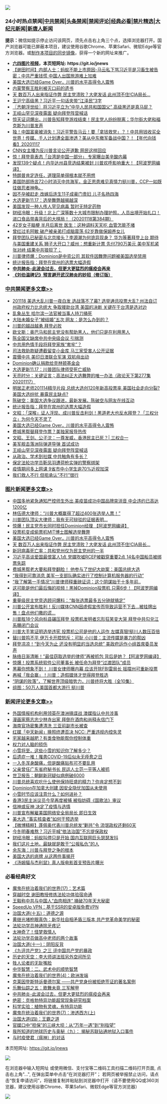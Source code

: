 ![](https://raw.githubusercontent.com/fqnews/bnews/master/64photo/fqnews-qr.jpg)

<div id="tt">
<h3>24小时热点禁闻|<a href="#%E4%B8%AD%E5%85%B1%E7%A6%81%E9%97%BB%E6%9B%B4%E5%A4%9A%E6%96%87%E7%AB%A0">中共禁闻</a>|<a href="#%E5%9B%BE%E7%89%87%E6%96%B0%E9%97%BB%E6%9B%B4%E5%A4%9A%E6%96%87%E7%AB%A0">头条禁闻</a>|<a href="#%E6%96%B0%E9%97%BB%E8%AF%84%E8%AE%BA%E6%9B%B4%E5%A4%9A%E6%96%87%E7%AB%A0">禁闻评论|<a href="#%E5%BF%85%E7%9C%8B%E7%BB%8F%E5%85%B8%E5%A5%BD%E6%96%87">经典必看|<a href="/video.md#%E7%A6%81%E7%89%87%E7%B2%BE%E9%80%89">禁片精选</a>|<a href="https://github.com/fqnews/djy/blob/master/gb/nf1351518.md#1">大纪元新闻</a>|<a href="https://github.com/fqnews/ntdtv/blob/master/gb/prog204.md#1">新唐人新闻</a></h3>
<div><b>提示：</b>微信如提示停止访问该网页，须先点击右上角三个点，选择浏览器打开。国产浏览器可能已屏蔽本项目，建议使用谷歌Chrome、苹果Safari、微软Edge等官方浏览器。或<a href="https://github.com/fqnews/bnews/blob/master/%E5%88%B6%E4%BD%9Cgit%E7%A6%81%E9%97%BB%E9%95%9C%E5%83%8F.md">制作本项目的同步镜像</a>，获得一个新的网址来推广。</div>
<ul>
<li><b><a href="http://d1.bdrive.tk/64.mp4" target="_blank">六四图片视频</a>，本页短网址: https://git.io/jnews</b></li>
<li><a href="/bannedvideo/20201117/1432501.md">【谢田时间】内部人士：蚂蚁不能上市原因-马云私下骂习近平是习畜生被告密；中共严重钱慌 中国人出国旅游难上加难</a></li>
<li><a href="/topimagenews/20201118/1432762.md">美国大选已经Game Over，川普的水平高得令人震怖</a></li>
<li><a href="/renquan/20201117/1432497.md">内蒙警察王胜利被灭口前的遗书</a></li>
<li><a href="/topimagenews/20201118/1432628.md">天 数百万人出来指证作弊 民主党溃败？大佬发话 此州顶不住!CIA局长...</a></li>
<li><a href="/cnnews/20201118/1432702.md">王沪宁高级黑？习近平一句话夹带“江泽民”3字</a></li>
<li><a href="/ssgc/20201118/1432709.md">〖兲朝浮世绘〗将习近平立为“中华人民共和国国父” 高级黑还是真马屁？</a></li>
<li><a href="/cbnews/20201118/1432732.md">王岐山罕见深夜露面 疑向拜登阵营喊话</a></li>
<li><a href="/bannedvideo/20201118/1432905.md">惊天证词爆出，川普告知拜登游戏结束！民主党人纷纷脱离；华尔街大佬和福克斯为川普发声</a></li>
<li><a href="/taiwannews/20201117/1432568.md">独！中国富豪被消失！习近平警告马云！要「拿钱救党」？！中共用钱收买全世界！传媒、千人计划遭全面渗透？美从中东撤军备战中国？！【年代向钱看】20201117</a></li>
<li><a href="/comments/20201118/1432776.md">CNN女主播为反川普言论公开道歉 网民这样回应</a></li>
<li><a href="/cbnews/20201118/1432663.md">惊！拜登竟表态「台湾是中国一部分」 专家曝台美辛酸内幕</a></li>
<li><a href="/cnnews/20201118/1432787.md">发现139个疑点！内华达州县竞选结果被封 川普欢呼影响重大！【阿波罗网编译】</a></li>
<li><a href="/worldnews/usa/20201118/1432754.md">特朗普肯定连任，道理简单得根本就不用想</a></li>
<li><a href="/bannedvideo/20201118/1432729.md">美国防部扬言72小时消灭中共海军，金正恩患难见真情力挺川普，CCP一如既往做忍者神龟。</a></li>
<li><a href="/cnnews/20201118/1432773.md">因不孕被赶走 改嫁后连生11子成豪门贵妇 儿子名扬四海</a></li>
<li><a href="/cbnews/20201117/1432507.md">大选更新11.17：选举舞弊越揭越深</a></li>
<li><a href="/cnnews/20201118/1432683.md">美国发现一种人传人罕见病毒 暂时无特定药物</a></li>
<li><a href="/bannedvideo/20201118/1432918.md">财经冷眼：升级！北上广深等数十大城市限制办理护照，人员出境开始扎口！进口食品带毒背后的大棋局！（20201118第384期）</a></li>
<li><a href="/lifebaike/20201118/1432852.md">42岁女子脑梗 半月后离世 医生：这种调料天天吃 血管怎能不堵</a></li>
<li><a href="/yule/20201118/1432868.md">曾红过毛阿敏 破产被亲弟打成脑震荡 62岁靠做保姆养女儿</a></li>
<li><a href="/bannedvideo/20201117/1432476.md">拜登团队已秘密与北京接头？李源潮为何诡异现身？ 华为等著拜登上台 期待与美国重建关系  狮子大开口？威州：想重新计票 先付790万美元 美中军机紧张对峙 结果中共狼狈了；</a></li>
<li><a href="/cnnews/20201118/1432657.md">川普律师爆：Dominion是中资公司 其软件因舞弊问题被美国选举禁用</a></li>
<li><a href="/cbnews/20201118/1432790.md">统计报告指：拜登在宾州的选票大幅造假</a></li>
<li><b><a href="/comments/20200211/1275071.md" target="_blank">中共肺炎-此波会过去，但更大更猛烈的瘟疫会再来</a></b></li>
<li><b><a href="/comments/20200207/1272816.md" target="_blank">《刘伯温碑记》预言避开武汉肺炎的妙招（修订版）</a></b></li>
</ul>
</div>

<div class="catlist">
<h3><a href="/cbnews/" target="_blank">中共禁闻</a><span><a href="/cbnews/" target="_blank" rel="nofollow">更多文章>></a></span></h3>
<ul>
<li><a href="/cbnews/20201118/1433025.md" target="_blank">201118 美选大乱川普一夜白发 选战落不了幕? 选举通讯投票大乱? 州法自订 州政府权力比总统大  争取援助台湾 美国的决断 关键在于台湾是选对边</a></li>
<li><a href="/cbnews/20201118/1432973.md" target="_blank">乱象丛生 哈尔滨一法官被当事人持刀捅死</a></li>
<li><a href="/cbnews/20201118/1432963.md" target="_blank">大陆未婚女子“被结婚”五次 网友：是怎么办到的？</a></li>
<li><a href="/cbnews/20201118/1432950.md" target="_blank">川普的越战越勇 拜登必败</a></li>
<li><a href="/cbnews/20201118/1432951.md" target="_blank">欧文斯：奥巴马和民主党没有帮助黑人，他们只是在利用黑人</a></li>
<li><a href="/cbnews/20201118/1432955.md" target="_blank">陈全国又缺席中共中央级会议 引揣测</a></li>
<li><a href="/cbnews/20201118/1432952.md" target="_blank">中共用色情手段将拜登家族“套牢”？</a></li>
<li><a href="/cbnews/20201118/1432912.md" target="_blank">司法救助款疑遭截留变小金库 马三家受害人公开证据</a></li>
<li><a href="/cbnews/20201118/1432906.md" target="_blank">震慑中共 美印日澳联合军演 双航母出动</a></li>
<li><a href="/cbnews/20201118/1432876.md" target="_blank">Dominion确认捐款给克林顿基金会</a></li>
<li><a href="/cbnews/20201118/1432875.md" target="_blank">大选更新11.17：川普团队律师受死亡威胁</a></li>
<li><a href="/cbnews/20201118/1432841.md" target="_blank">天亮时分：关键证言；高法纠正大选舞弊的唯一办法（政论天下第277集 20201117）</a></li>
<li><a href="/cbnews/20201118/1432831.md" target="_blank">明居正老师201114精华片段   总统大选创120年新高投票率 美国社会走向分裂?美国大选纷扰 暴露民主缺点?</a></li>
<li><a href="/cbnews/20201118/1432794.md" target="_blank">陈破空：美国大选争议跟进，最新发展。陈破空与网友在线互动</a></li>
<li><a href="/cbnews/20201118/1432790.md" target="_blank">统计报告指：拜登在宾州的选票大幅造假</a></li>
<li><a href="/cbnews/20201118/1432779.md" target="_blank">文昭：「深喉」证人浮现、成川普反击利剑！黑道老大也反水拜登？「三权分立」为何今天不灵了</a></li>
<li><a href="/topimagenews/20201118/1432762.md" target="_blank">美国大选已经Game Over，川普的水平高得令人震怖</a></li>
<li><a href="/cbnews/20201118/1432595.md" target="_blank">费城黑帮替拜登作票？美独家报导热传</a></li>
<li><a href="/cbnews/20201118/1432611.md" target="_blank">文昭、王剑、公子沈：一尊发威，香港民主已死？| 三权合一</a></li>
<li><a href="/cbnews/20201118/1432733.md" target="_blank">美军舰击落洲际弹道导弹 首试成功</a></li>
<li><a href="/cbnews/20201118/1432732.md" target="_blank">王岐山罕见深夜露面 疑向拜登阵营喊话</a></li>
<li><a href="/cbnews/20201118/1432693.md" target="_blank">从政治、学术到社媒 中共触角有多长？</a></li>
<li><a href="/cbnews/20201118/1432692.md" target="_blank">保定法轮功学员靳凤羽遭荷枪实弹的警察绑架</a></li>
<li><a href="/cbnews/20201118/1432691.md" target="_blank">疫情期间多上网课 9省市中小学生逾70%近视加深</a></li>
<li><a href="/cbnews/20201118/1432690.md" target="_blank">我们救人不行 但拒承认“不行”很行</a></li>

</ul>
</div>
<div class="catlist">
<h3><a href="/topimagenews/" target="_blank">图片新闻</a><span><a href="/topimagenews/" target="_blank" rel="nofollow">更多文章>></a></span></h3>
<ul>
<li><a href="/topimagenews/20201118/1433020.md" target="_blank">中国多地紧急通知严控师生外出 美疫苗成功中国品牌突消音 中企违约已高达1200亿</a></li>
<li><a href="/topimagenews/20201118/1432954.md" target="_blank">林伍德大律师：“川普大概赢得了超过400张选举人票！”</a></li>
<li><a href="/topimagenews/20201118/1432930.md" target="_blank">川普团队顶尖大律师：我有无可辩驳的证据表明&#8230;</a></li>
<li><a href="/topimagenews/20201118/1432863.md" target="_blank">惊爆！民主党市长同时担任Dominion经理 【阿波罗网编译】</a></li>
<li><a href="/topimagenews/20201118/1432797.md" target="_blank">投票机变成偷票机MIT博士图解选举舞弊</a></li>
<li><a href="/topimagenews/20201118/1432762.md" target="_blank">美国大选已经Game Over，川普的水平高得令人震怖</a></li>
<li><a href="/topimagenews/20201118/1432628.md" target="_blank">天 数百万人出来指证作弊 民主党溃败？大佬发话 此州顶不住!CIA局长&#8230;</a></li>
<li><a href="/topimagenews/20201117/1432499.md" target="_blank">新冠病毒死亡率：共和党州仅为民主党州的一半</a></li>
<li><a href="/topimagenews/20201117/1432446.md" target="_blank">习近平高谈爱国最恨富人1点 党媒吹嘘RCEP被戳穿重要2点 14名中国船员被绑票失踪</a></li>
<li><a href="/topimagenews/20201117/1432369.md" target="_blank">费城黑帮老大要和拜登翻脸！ 他参与了世纪大劫案：美国总统大选</a></li>
<li><a href="/topimagenews/20201117/1432344.md" target="_blank">&#8220;我得到可靠消息 美军一支部队确实进行了控制计算机服务器的行动&#8221;</a></li>
<li><a href="/topimagenews/20201117/1432325.md" target="_blank">“我了解第一手情况”川普律师释重磅证词：这个阴谋始于十多年前..</a></li>
<li><a href="/topimagenews/20201117/1432313.md" target="_blank">这可能是他们最后悔的视频！黑掉Dominion投票机 只需6步！【阿波罗网编译】</a></li>
<li><a href="/topimagenews/20201117/1432263.md" target="_blank">重量级民主党竞选顾问爆料：“每张选票最多五分钟就搞定”</a></li>
<li><a href="/topimagenews/20201117/1432109.md" target="_blank">川普公开宣布胜利！反川媒体CNN因虚假宣传而导致运营不下去…被挂牌出售！盘点他们撒的谎…</a></li>
<li><a href="/topimagenews/20201117/1432130.md" target="_blank">川普胜18个风向标县碾压拜登 投票机发明者忘形狂笑变大哭 拜登中共勾兑江系曝闭门会议</a></li>
<li><a href="/topimagenews/20201117/1432100.md" target="_blank">川普大手笔证明选举违宪 投票机公司是他的人运作 左媒真狠!挺川人数压百倍</a></li>
<li><a href="/topimagenews/20201116/1432047.md" target="_blank">替川普鸣不平 伊万卡开腔怒斥：可耻 小川普：主流传媒是暴力的帮凶</a></li>
<li><a href="/topimagenews/20201116/1431873.md" target="_blank">拜登凉凉！“到今天为止 还没有明显的当选总统” 美政府运作小组首席委员发声</a></li>
<li><a href="/topimagenews/20201116/1431813.md" target="_blank">脉络日渐清晰！&#8221;最佳窃取选举的律师&#8221;再被抓包 背后是她？【阿波罗网编译】</a></li>
<li><a href="/topimagenews/20201116/1431731.md" target="_blank">惊爆！投票系统软件公司董事长 被任命为拜登“过渡团队”成员</a></li>
<li><a href="/topimagenews/20201116/1431625.md" target="_blank">黑幕你想象不到！ 川普女律师曝内幕 应该开除FBI雷局长 摇摆州可重新投票</a></li>
<li><a href="/topimagenews/20201116/1431620.md" target="_blank">再喊「我会赢」！川普：造假媒体才觉得拜登胜选</a></li>
<li><a href="/comments/20201115/1424741.md" target="_blank">“阴谋的败落”，了解世界顶级暗势力，川普终将大胜（全10集）</a></li>
<li><a href="/topimagenews/20201115/1431487.md" target="_blank">组图：50万人美国首都大游行 挺川普</a></li>

</ul>
</div>
<div class="catlist">
<h3><a href="/comments/" target="_blank">新闻评论</a><span><a href="/comments/" target="_blank" rel="nofollow">更多文章>></a></span></h3>
<ul>
<li><a href="/comments/20201118/1433026.md" target="_blank">外国情报机构利用领英在澳洲搞谍战 澳媒指认中共涉事</a></li>
<li><a href="/comments/20201118/1433007.md" target="_blank">漫画家蔡志忠少林寺出家 拜倒在酒肉和尚释永信门下</a></li>
<li><a href="/comments/20201118/1433006.md" target="_blank">海南官场密集遭清洗 三亚前副市长被查</a></li>
<li><a href="/comments/20201118/1433005.md" target="_blank">红媒「中天新闻」换照终遭否决 NCC: 严重违规内控失灵</a></li>
<li><a href="/comments/20201118/1433004.md" target="_blank">宅家越来越肥？有类食物能帮你控制体重</a></li>
<li><a href="/comments/20201118/1433003.md" target="_blank">权力对人脑的损伤</a></li>
<li><a href="/comments/20201118/1433002.md" target="_blank">小雪将至，这些小雪的知识你了解多少？</a></li>
<li><a href="/comments/20201118/1433001.md" target="_blank">后遗症一堆！罹患COVID-19后似永无痊愈之日</a></li>
<li><a href="/comments/20201118/1433000.md" target="_blank">一入冬浑身酸痛，但是酸痛贴布可不要乱用</a></li>
<li><a href="/comments/20201118/1432996.md" target="_blank">父亲曾任广东省府秘书长 民运人士范一平等人被抓</a></li>
<li><a href="/comments/20201118/1432968.md" target="_blank">世卫报告：朝鲜新冠疑似病例破6000</a></li>
<li><a href="/comments/20201118/1432967.md" target="_blank">川普总统喜欢吃什么使他保持旺盛的精力？你肯定想不到</a></li>
<li><a href="/comments/20201118/1432947.md" target="_blank">Dominion在加拿大创建 因安全隐忧加国从未使用</a></li>
<li><a href="/comments/20201118/1432936.md" target="_blank">小雪时节应该注意什么？如何进补？</a></li>
<li><a href="/comments/20201118/1432927.md" target="_blank">香港3民主派议员今早再度被捕 被指妨碍《国歌法》审议</a></li>
<li><a href="/comments/20201118/1432893.md" target="_blank">信神或反神 决定了疫情与选情</a></li>
<li><a href="/comments/20201118/1432890.md" target="_blank">川普宣布解雇美国网络安全局局长 即日生效</a></li>
<li><a href="/comments/20201118/1432885.md" target="_blank">美大选 “事实核查者”如何干预选举</a></li>
<li><a href="/comments/20201118/1432884.md" target="_blank">【微博精粹】蓬佩奥代表川普总统发“剿共”令 流氓政权还剩60天</a></li>
<li><a href="/comments/20201118/1432859.md" target="_blank">今冬明春难熬？习近平喊“依法治国”不忘提保政权</a></li>
<li><a href="/comments/20201118/1432851.md" target="_blank">财经冷眼：蚂蚁叫停只是开始 国内互联网巨头瑟瑟发抖</a></li>
<li><a href="/comments/20201118/1432850.md" target="_blank">我们这片土地，最缺就是敢于“公报私仇”的人</a></li>
<li><a href="/comments/20201118/1432849.md" target="_blank">余东海：川普与拜登之争的根本</a></li>
<li><a href="/comments/20201118/1432848.md" target="_blank">美国大选的底牌 从这两件事揭开</a></li>
<li><a href="/comments/20201118/1432837.md" target="_blank">《汤姆猫与杰利鼠》真人版电影首支预告片曝光</a></li>

</ul>
</div>

<div class="catlist">
<h3>必看经典好文</h3>
<ul>
<li><a href="/topimagenews/20180620/960677.md" target="_blank">魔鬼在统治着我们的世界(17)：艺术篇</a></li>
<li><a href="/comments/20200511/1322384.md" target="_blank">穿越时空 谢田教授修炼法轮功体验宿命通</a></li>
<li><a href="/cbnews/20200730/1371580.md" target="_blank">王毅称中共与中国人“血肉相连” 捅破70年天大秘密</a></li>
<li><a href="/cbnews/20191226/1241739.md" target="_blank">SpeedUp VPN：基于SSR的安卓版免费VPN</a></li>
<li><a href="/topimagenews/20180322/917868.md" target="_blank">治国大道(十五)：道德之源</a></li>
<li><a href="/lifebaike/20180921/1001174.md" target="_blank">黄继光堵枪眼真伪：新华社自相矛盾三版本 共产党革命美学的秘密</a></li>
<li><a href="/health/20170626/780263.md" target="_blank">法轮功学员神通除牙疼记</a></li>
<li><a href="/ccpdope/20200907/1392129.md" target="_blank">太神奇了！怪梦救情人</a></li>
<li><a href="/comments/20200629/1352533.md" target="_blank">法轮功学员做高中老师的两个故事</a></li>
<li><a href="/cbnews/20180317/915893.md" target="_blank">治国大道(十一)：阴阳反背</a></li>
<li><a href="/bookonline/20131116/201054.md" target="_blank">《九评共产党》之三 评中国共产党的暴政</a></li>
<li><a href="/tculture/20121025/73064.md" target="_blank">历史的天空：李大师讲法班另外空间所见</a></li>
<li><a href="/comments/20200606/783250.md" target="_blank">牲人论者的无耻嘴脸</a></li>
<li><a href="/comments/20200605/783249.md" target="_blank">中华智慧：二、武术中的顺势智慧</a></li>
<li><a href="/topimagenews/20180522/946266.md" target="_blank">魔鬼在统治着我们的世界(4)：欧洲发端</a></li>
<li><a href="/comments/20201010/1411225.md" target="_blank">克莱因登斯特诉曼德尔案 ——共产党身份被拒绝签证的著名案例</a></li>
<li><a href="/tculture/20170715/791820.md" target="_blank">乐舞仙踪之五：歌舞未竟 三军解甲</a></li>
<li><a href="/comments/20200211/1275071.md" target="_blank">中共肺炎-此波会过去，但更大更猛烈的瘟疫会再来</a></li>
<li><a href="/comments/20200705/783265.md" target="_blank">绝密：克格勃特异功能超常现象研究档案</a></li>
<li><a href="/comments/20200605/783205.md" target="_blank">科学实验：植物有灵魂，有特异功能</a></li>
<li><a href="/topimagenews/20180527/948369.md" target="_blank">魔鬼在统治着我们的世界(7)：渗透西方(上)</a></li>
<li><a href="/cbnews/20180310/912637.md" target="_blank">治国大道(四)：王霸之道</a></li>
<li><a href="/cbnews/20200624/1349641.md" target="_blank">官媒口中“担保”的三峡大坝：从“万年一遇”到“别指望”</a></li>
<li><a href="/topimagenews/20180325/919134.md" target="_blank">我所知道的地球历史与奥秘（九）： 揭秘苏联钻通地狱入口事件</a></li>
<li><a href="/comments/20200327/1301424.md" target="_blank">与时疫使君（瘟神）的对话</a></li>

</ul>
</div>

本页短网址: https://git.io/jnews

![](https://raw.githubusercontent.com/fqnews/bnews/master/64photo/fqnews-qr.jpg)

在浏览器中输入短网址 或使用微信、支付宝等二维码工具扫描二维码打开页面, 点击右上角"...", 在弹出菜单中点击“在浏览器打开”； 若网页被举报禁止访问，请点击“恢复申请访问”，将链接复制并粘贴到浏览器中打开（请不要使用QQ或360浏览器，建议使用谷歌Chrome、苹果Safari、微软Edge等官方浏览器）

![](https://raw.githubusercontent.com/fqnews/bnews/master/64photo/wx.jpg)